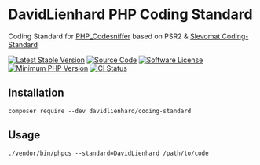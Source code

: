 # DavidLienhard PHP Coding Standard
Coding Standard for [PHP_Codesniffer](https://github.com/squizlabs/PHP_CodeSniffer) based on PSR2 & [Slevomat Coding-Standard](https://github.com/slevomat/coding-standard)

[![Latest Stable Version](https://img.shields.io/packagist/v/davidlienhard/coding-standard.svg?style=flat-square)](https://packagist.org/packages/davidlienhard/coding-standard)
[![Source Code](https://img.shields.io/badge/source-davidlienhard/coding--standard-blue.svg?style=flat-square)](https://github.com/davidlienhard/coding-standard)
[![Software License](https://img.shields.io/badge/license-MIT-brightgreen.svg?style=flat-square)](https://github.com/davidlienhard/coding-standard/blob/master/LICENSE)
[![Minimum PHP Version](https://img.shields.io/badge/php-%3E%3D%208.0-8892BF.svg?style=flat-square)](https://php.net/)
[![CI Status](https://github.com/davidlienhard/coding-standard/actions/workflows/check.yml/badge.svg)](https://github.com/davidlienhard/coding-standard/actions/workflows/check.yml)

## Installation

```
composer require --dev davidlienhard/coding-standard
```

## Usage

```
./vendor/bin/phpcs --standard=DavidLienhard /path/to/code
```
